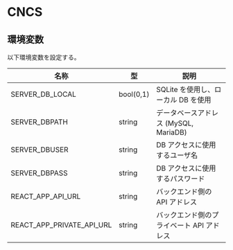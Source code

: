 # CNCS

## 環境変数

以下環境変数を設定する。

| 名称                      | 型        | 説明                                      |
| ------------------------- | --------- | ----------------------------------------- |
| SERVER_DB_LOCAL           | bool(0,1) | SQLite を使用し、ローカル DB を使用       |
| SERVER_DBPATH             | string    | データベースアドレス (MySQL, MariaDB)     |
| SERVER_DBUSER             | string    | DB アクセスに使用するユーザ名             |
| SERVER_DBPASS             | string    | DB アクセスに使用するパスワード           |
| REACT_APP_API_URL         | string    | バックエンド側の API アドレス             |
| REACT_APP_PRIVATE_API_URL | string    | バックエンド側のプライベート API アドレス |
